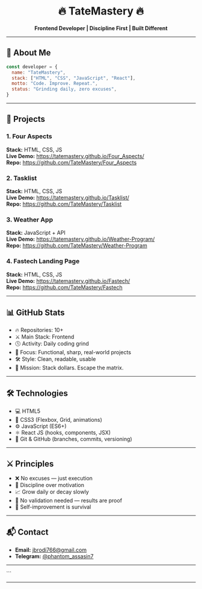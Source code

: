<h1 align="center">🔥 TateMastery 🔥</h1>
<p align="center">
</p>
<p align="center"><b>Frontend Developer | Discipline First | Built Different</b></p>

---

## 🧠 About Me

```js
const developer = {
  name: "TateMastery",
  stack: ["HTML", "CSS", "JavaScript", "React"],
  motto: "Code. Improve. Repeat.",
  status: "Grinding daily, zero excuses",
}
```

---

## 🚀 Projects

### 1. Four Aspects  
**Stack:** HTML, CSS, JS  
**Live Demo:** https://tatemastery.github.io/Four_Aspects/  
**Repo:** https://github.com/TateMastery/Four_Aspects

### 2. Tasklist  
**Stack:** HTML, CSS, JS  
**Live Demo:** https://tatemastery.github.io/Tasklist/  
**Repo:** https://github.com/TateMastery/Tasklist

### 3. Weather App  
**Stack:** JavaScript + API  
**Live Demo:** https://tatemastery.github.io/Weather-Program/  
**Repo:** https://github.com/TateMastery/Weather-Program

### 4. Fastech Landing Page  
**Stack:** HTML, CSS, JS  
**Live Demo:** https://tatemastery.github.io/Fastech/  
**Repo:** https://github.com/TateMastery/Fastech

---

## 📊 GitHub Stats

- 🔥 Repositories: 10+  
- ⚔️ Main Stack: Frontend  
- 🕔 Activity: Daily coding grind  
- 🎯 Focus: Functional, sharp, real-world projects  
- 🛠️ Style: Clean, readable, usable  
- 🧱 Mission: Stack dollars. Escape the matrix.

---

## 🛠️ Technologies

- 💻 HTML5  
- 🎨 CSS3 (Flexbox, Grid, animations)  
- ⚙️ JavaScript (ES6+)  
- ⚛️ React JS (hooks, components, JSX)  
- 🔧 Git & GitHub (branches, commits, versioning)

---

## ⚔️ Principles

- ❌ No excuses — just execution  
- 💪 Discipline over motivation  
- 📈 Grow daily or decay slowly  
- 🚫 No validation needed — results are proof  
- 🧠 Self-improvement is survival

---

## 📬 Contact

- **Email:** jbrodi766@gmail.com  
- **Telegram:** [@phantom_assasin7](https://t.me/phantom_assasin7)

---

<p align="center">
</p>
```

---
